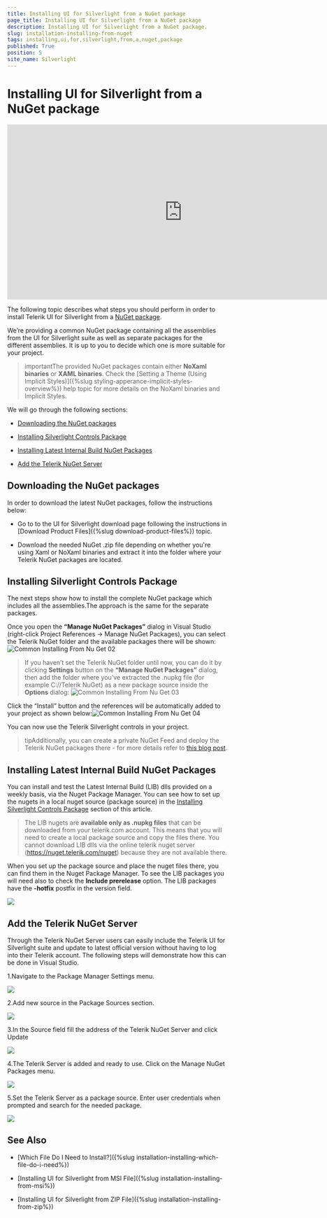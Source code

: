 ```yaml
---
title: Installing UI for Silverlight from a NuGet package
page_title: Installing UI for Silverlight from a NuGet package
description: Installing UI for Silverlight from a NuGet package.
slug: installation-installing-from-nuget
tags: installing,ui,for,silverlight,from,a,nuget,package
published: True
position: 5
site_name: Silverlight
---
```


# Installing UI for Silverlight from a NuGet package

<iframe width="800" height="400" src="https://www.youtube.com/embed/c3m_BLMXNDk" frameborder="0" allow="accelerometer; autoplay; encrypted-media; gyroscope; picture-in-picture; fullscreen"></iframe>

The following topic describes what steps you should perform in order to install Telerik UI for Silverlight from a [NuGet package](http://www.nuget.org/).
   
We’re providing a common NuGet package containing all the assemblies from the UI for Silverlight suite as well as separate packages for the different assemblies. It is up to you to decide which one is more suitable for your project. 

>importantThe provided NuGet packages contain either __NoXaml binaries__ or __XAML binaries__. Check the [Setting a Theme (Using  Implicit Styles)]({%slug styling-apperance-implicit-styles-overview%}) help topic for more details on the NoXaml binaries and Implicit Styles.
 
We will go through the following sections: 

* [Downloading the NuGet packages](#downloading-the-nuget-packages)

* [Installing Silverlight Controls Package](#installing-silverlight-controls-package)

* [Installing Latest Internal Build NuGet Packages](#installing-latest-internal-build-nuget-packages)

* [Add the Telerik NuGet Server](#add-the-telerik-nuget-server)

## Downloading the NuGet packages

In order to download the latest NuGet packages, follow the instructions below:

*  Go to to the UI for Silverlight download page following the instructions in [Download Product Files]({%slug download-product-files%}) topic.
          
* Download the needed NuGet .zip file depending on whether you're using Xaml or NoXaml binaries and extract it into the folder where your Telerik NuGet packages are located.

## Installing Silverlight Controls Package
      
The next steps show how to install the complete NuGet package which includes all the assemblies.The approach is the same for the separate packages. 

Once you open the __“Manage NuGet Packages”__ dialog in Visual Studio (right-click Project References -> Manage NuGet Packages), you can select the Telerik NuGet folder and the available packages there will be shown: 
![Common Installing From Nu Get 02](images/Common_InstallingFromNuGet_02.png)

>If you haven’t set the Telerik NuGet folder until now, you can do it by clicking __Settings__ button on the __“Manage NuGet Packages”__ dialog, then add the folder where you’ve extracted the .nupkg file (for example C://Telerik NuGet) as a new package source inside the __Options__ dialog:
>![Common Installing From Nu Get 03](images/Common_InstallingFromNuGet_03.png)

Click the “Install” button and the references will be automatically added to your project as shown below:![Common Installing From Nu Get 04](images/Common_InstallingFromNuGet_04.png)

You can now use the Telerik Silverlight controls in your project. 

>tipAdditionally, you can create a private NuGet Feed and deploy the Telerik NuGet packages there - for more details refer to [this blog post](http://blogs.telerik.com/careypayette/posts/13-03-11/power-your-projects-with-telerik---now-with-the-convenience-of-nuget).

## Installing Latest Internal Build NuGet Packages

You can install and test the Latest Internal Build (LIB) dlls provided on a weekly basis, via the Nuget Package Manager. You can see how to set up the nugets in a local nuget source (package source) in the [Installing Silverlight Controls Package](#installing-silverlight-controls-package) section of this article. 

> The LIB nugets are __available only as .nupkg files__ that can be downloaded from your telerik.com account. This means that you will need to create a local package source and copy the files there. You cannot download LIB dlls via the online telerik nuget server (https://nuget.telerik.com/nuget) because they are not available there.

When you set up the package source and place the nuget files there, you can find them in the Nuget Package Manager. To see the LIB packages you will need also to check the __Include prerelease__ option. The LIB packages have the __-hotfix__ postfix in the version field.

![](images/Common_InstallingFromNuGet_10_sl.png)

## Add the Telerik NuGet Server

Through the Telerik NuGet Server users can easily include the Telerik UI for Silverlight suite and update to latest official version without having to log into their Telerik account. The following steps will demonstrate how this can be done in Visual Studio.

1.Navigate to the Package Manager Settings menu.

![](images/Common_InstallingFromNuGet_05.png)

2.Add new source in the Package Sources section.

![](images/Common_InstallingFromNuGet_06.png)

3.In the Source field fill the address of the Telerik NuGet Server and click Update

![](images/Common_InstallingFromNuGet_07.png)

4.The Telerik Server is added and ready to use. Click on the Manage NuGet Packages menu.

![](images/Common_InstallingFromNuGet_08.png)

5.Set the Telerik Server as a package source. Enter user credentials when prompted and search for the needed package.

![](images/Common_InstallingFromNuGet_09.png)

## See Also

 * [Which File Do I Need to Install?]({%slug installation-installing-which-file-do-i-need%})

 * [Installing UI for Silverlight from MSI File]({%slug installation-installing-from-msi%})

 * [Installing UI for Silverlight from ZIP File]({%slug installation-installing-from-zip%})
